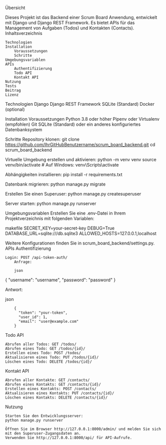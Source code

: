 Übersicht

Dieses Projekt ist das Backend einer Scrum Board Anwendung, entwickelt mit Django und Django REST Framework. Es bietet APIs für das Management von Aufgaben (Todos) und Kontakten (Contacts).
Inhaltsverzeichnis

    Technologien
    Installation
        Voraussetzungen
        Schritte
    Umgebungsvariablen
    APIs
        Authentifizierung
        Todo API
        Kontakt API
    Nutzung
    Tests
    Beitrag
    Lizenz

Technologien
    Django
    Django REST Framework
    SQLite (Standard)
    Docker (optional)

Installation
Voraussetzungen
    Python 3.8 oder höher
    Pipenv oder Virtualenv (empfohlen)
    Git
    SQLite (Standard) oder ein anderes konfiguriertes Datenbanksystem

Schritte
Repository klonen:
git clone https://github.com/IhrGitHubBenutzername/scrum_board_backend.git
cd scrum_board_backend

Virtuelle Umgebung erstellen und aktivieren:
python -m venv venv
source venv/bin/activate  # Auf Windows: venv\Scripts\activate

Abhängigkeiten installieren:
pip install -r requirements.txt

Datenbank migrieren:
python manage.py migrate

Erstellen Sie einen Superuser:
python manage.py createsuperuser

Server starten:
python manage.py runserver

Umgebungsvariablen
Erstellen Sie eine .env-Datei in Ihrem Projektverzeichnis mit folgenden Variablen:

makefile
SECRET_KEY=your-secret-key
DEBUG=True
DATABASE_URL=sqlite:///db.sqlite3
ALLOWED_HOSTS=127.0.0.1,localhost

Weitere Konfigurationen finden Sie in scrum_board_backend/settings.py.
APIs
Authentifizierung

    Login: POST /api-token-auth/
        Anfrage:

        json

{
  "username": "username",
  "password": "password"
}

Antwort:

json

        {
          "token": "your-token",
          "user_id": 1,
          "email": "user@example.com"
        }

Todo API

    Abrufen aller Todos: GET /todos/
    Abrufen eines Todo: GET /todos/{id}/
    Erstellen eines Todo: POST /todos/
    Aktualisieren eines Todo: PUT /todos/{id}/
    Löschen eines Todo: DELETE /todos/{id}/

Kontakt API

    Abrufen aller Kontakte: GET /contacts/
    Abrufen eines Kontakts: GET /contacts/{id}/
    Erstellen eines Kontakts: POST /contacts/
    Aktualisieren eines Kontakts: PUT /contacts/{id}/
    Löschen eines Kontakts: DELETE /contacts/{id}/

Nutzung

    Starten Sie den Entwicklungsserver:
    python manage.py runserver

    Öffnen Sie im Browser http://127.0.0.1:8000/admin/ und melden Sie sich mit den Superuser-Zugangsdaten an.
    Verwenden Sie http://127.0.0.1:8000/api/ für API-Aufrufe.
